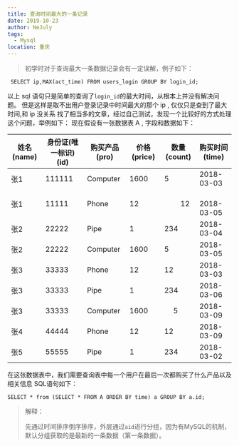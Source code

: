 ```yaml
---
title: 查询时间最大的一条记录
date: 2019-10-23
author: NeJuly
tags:
  - Mysql
location: 重庆
---
```

> 初学时对于查询最大一条数据记录会有一定误解，例子如下：
```mysql
 SELECT ip,MAX(act_time) FROM users_login GROUP BY login_id;
```
以上 sql 语句只是简单的查询了`login_id`的最大时间，从根本上并没有解决问题。
但是这样是取不出用户登录记录中时间最大的那个 ip , 仅仅只是查到了最大时间,和 ip 没关系
找了相当多的文章，经过自己测试，发现一个比较好的方式处理这个问题，举例如下：
现在假设有一张数据表 A , 字段和数据如下：

姓名(name) |身份证(唯一标识)(id) |购买产品(pro) |价格(price) |数量(count) |购买时间(time)
--|--|--|--|--|--|
张1 |111111| Computer| 1600| 5 |2018-03-03
张1 |11111 |Phone| 12　　|　　 12　|　 2018-03-05
张2 |22222 |Pipe| 1| 234 |2018-03-04
张2 |22222 |Computer| 1600| 5 |2018-03-05
张3 |33333 |Phone| 12 |12 |2018-03-03
张3 |33333 |Pipe| 1| 234 |2018-03-06
张3 |33333 |Computer |1600　|　 5 |2018-03-09
张4 |44444 |Phone |12| 12| 2018-03-09
张5 |55555 |Pipe| 1 |234| 2018-03-02

在这张数据表中，我们需要查询表中每一个用户在最后一次都购买了什么产品以及相关信息
SQL语句如下：
```mysql
SELECT * from (SELECT * FROM A ORDER BY time) a GROUP BY a.id;
```
>解释：
>
>先通过时间排序倒序排序，外层通过`aid`进行分组，因为有MySQL的机制，默认分组获取的是最新的一条数据（第一条数据）。

